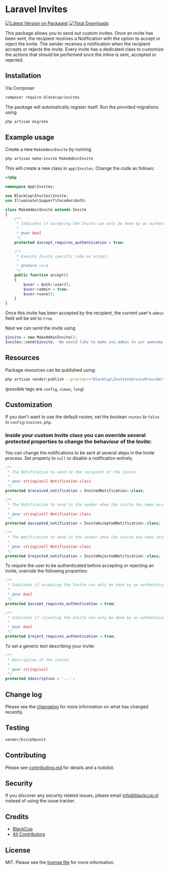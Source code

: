 # Laravel Invites

[![Latest Version on Packagist][ico-version]][link-packagist]
[![Total Downloads][ico-downloads]][link-downloads]

This package allows you to send out custom invites. Once an invite has been sent, the recipient receives a Notification with the option to accept or reject the invite. The sender receives a notification when the recipient accepts or rejects the invite. Every invite has a dedicated class to customize the actions that should be performed once the intive is sent, accepted or rejected.

## Installation

Via Composer

``` bash
composer require blackcup/invites
```
The package will automatically register itself. Run the provided migrations using
``` bash
php artisan migrate
```


## Example usage

Create a new `MakeAdminInvite` by running
``` bash
php artisan make:invite MakeAdminInvite
```
This will create a new class in `app\Invites`. Change the code as follows:
``` php
<?php

namespace App\Invites;

use BlackCup\Invites\Invite;
use Illuminate\Support\Facades\Auth;

class MakeAdminInvite extends Invite
{
    /**
     * Indicates if accepting the Invite can only be done by an authenticated user.
     *
     * @var bool
     */
    protected $accept_requires_authentication = true;

    /**
     * Execute Invite specific code on accept.
     *
     * @return void
     */
    public function accept()
    {
        $user = Auth::user();
        $user->admin = true;
        $user->save();
    }
}
```
Once this invite has been accepted by the recipient, the current user's `admin` field will be set to `true`.

Next we can send the invite using
``` php
$invite = new MakeAdminInvite();
Invites::send($invite, 'We would like to make you admin to our awesome site', 'James Recipient', 'recipient@example.com', 'John Sender', 'sender@example.com');
```

## Resources
Package resources can be published using:
``` bash
php artisan vendor:publish --provider="BlackCup\InvitesServiceProvider" [--tag="..."]
```
(possible tags are `config`, `views`, `lang`)

## Customization
If you don't want to use the default routes, set the boolean `routes` to `false` in `config/invites.php`.

### Inside your custom Invite class you can override several protected properties to change the behaviour of the Invite:

You can change the notifications to be sent at several steps in the Invite process. Set property to `null` to disable a notification entirely.
``` php
/**
 * The Notification to send to the recipient of the invite.
 *
 * @var string|null Notification class
 */
protected $received_notification = InvitedNotification::class;

/**
 * The Notification to send to the sender when the invite has been accepted.
 *
 * @var string|null Notification class
 */
protected $accepted_notification = InviteAcceptedNotification::class;

/**
 * The Notification to send to the sender when the invite has been rejected.
 *
 * @var string|null Notification class
 */
protected $rejected_notification = InviteRejectedNotification::class;
```


To require the user to be authenticated before accepting or rejecting an invite, override the following properties:
``` php
/**
 * Indicates if accepting the Invite can only be done by an authenticated user.
 *
 * @var bool
 */
protected $accept_requires_authentication = true;

/**
 * Indicates if rejecting the Invite can only be done by an authenticated user.
 *
 * @var bool
 */
protected $reject_requires_authentication = true;
```

To set a generic text describing your invite:
``` php
/**
 * Description of the invite.
 *
 * @var string|null
 */
protected $description = '...';
```


## Change log

Please see the [changelog](changelog.md) for more information on what has changed recently.

## Testing

``` bash
vendor/bin/phpunit
```

## Contributing

Please see [contributing.md](contributing.md) for details and a todolist.

## Security

If you discover any security related issues, please email info@blackcup.nl instead of using the issue tracker.

## Credits

- [BlackCup][link-author]
- [All Contributors][link-contributors]

## License

MIT. Please see the [license file](license.md) for more information.

[ico-version]: https://img.shields.io/packagist/v/blackcup/invites.svg?style=flat-square
[ico-downloads]: https://img.shields.io/packagist/dt/blackcup/invites.svg?style=flat-square
[ico-travis]: https://img.shields.io/travis/blackcup/invites/master.svg?style=flat-square
[ico-styleci]: https://styleci.io/repos/12345678/shield

[link-packagist]: https://packagist.org/packages/blackcup/invites
[link-downloads]: https://packagist.org/packages/blackcup/invites
[link-author]: https://github.com/blackcup
[link-contributors]: ../../contributors
